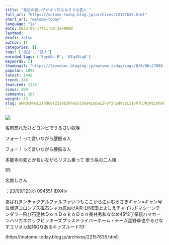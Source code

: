 ```yaml
---
title: "最近の若い子がギリ知らなそうな芸人 "
full_url: "https://matome-today.blog.jp/archives/22157635.html"
short_url: "matome-today"
language: "ja"
date: 2023-09-17T11:50:31+0900
lastmod: 
draft: false
author: []
categories: []
tags: ['最近', '芸人']
encoded_tags: ['5pyA6L-R', '6Iq45Lq6']
keywords: []
thumbnail: "https://livedoor.blogimg.jp/matome_today/imgs/0/6/06c27086-s.png"
popular: 1896
latest: 1442
trend: 240
featured: 1246
views: 269
comments: 167
weight: 13
slug: aHR0cHMvL21hdG9tZS10b2RheS5ibG9nLmpwL2FyY2hpdmVzLzIyMTU3NjM1Lmh0bWw=
---
```


![](https://livedoor.blogimg.jp/matome_today/imgs/0/6/06c27086-s.png)

<div><p>名前忘れたけどコンビでうるさい奴等</p><p>フォー！って言いながら腰振る人</p><p>フォー！って言いながら腰振る人</p><p>本能寺の変とか言いながらリズム乗って 歌う系の二人組</p><p>85 <p>名無しさん</p>：23/09/12(火) 094551 IDX4lv</p><p><p> あばれヌンチャクアルファルファいつもここから江戸むらさきキャン×キャン号泣坂道コロンブス磁石シャカ底ぬけAIR-LINE田上よしえチャイルドマシーンテンダラー飛び石連休ＤｏｎＤｏｋｏＤｏｎ長井秀和ななめ45°2丁拳銃ハマカーンハリガネロックビッキーズプラスドライバーホーム・チーム星野卓也やるせなすユリオカ超特Qりあるキッズルート33 </p></p></div>

(https//matome-today.blog.jp/archives/22157635.html)

